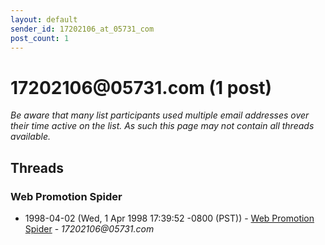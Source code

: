 ```yaml
---
layout: default
sender_id: 17202106_at_05731_com
post_count: 1
---
```


# 17202106<span>@</span>05731.com (1 post)

_Be aware that many list participants used multiple email addresses over their time active on the list. As such this page may not contain all threads available._

## Threads

### Web Promotion Spider
+ 1998-04-02 (Wed, 1 Apr 1998 17:39:52 -0800 (PST)) - [Web Promotion Spider](/archive/1998/04/eddfcaa737892095a0127dba50e07ce12039ad98dc0ae4b5477b83982ff809a5) - _17202106@05731.com_

